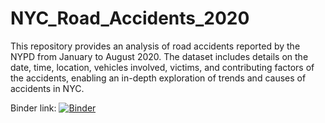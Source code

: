 # NYC_Road_Accidents_2020
This repository provides an analysis of road accidents reported by the NYPD from January to August 2020. The dataset includes details on the date, time, location, vehicles involved, victims, and contributing factors of the accidents, enabling an in-depth exploration of trends and causes of accidents in NYC.


Binder link: [![Binder](https://mybinder.org/badge_logo.svg)](https://mybinder.org/v2/gh/melaniednt/NYC_Road_Accidents_2020/HEAD)

